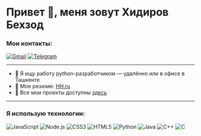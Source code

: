 # Привет 👋, меня зовут Хидиров Бехзод

### Мои контакты:
[![Gmail](https://img.shields.io/badge/Gmail-red?style=for-the-badge&logo=gmail&logoColor=white)](mailto:beha16101@gmail.com)
[![Telegram](https://img.shields.io/badge/Telegram-blue?style=for-the-badge&logo=telegram&logoColor=white)](https://t.me/K200609)

---

- 🌟 Я ищу работу python-разработчиком — удалённо или в офисе в Ташкенте 
- 📄 Мое резюме: [HH.ru](https://tashkent.hh.uz/resume/14c1b3f9ff0e2d290a0039ed1f734657433279)  
- 🔗 Все мои проекты доступны [здесь](#)

---

### Я использую технологии:
![JavaScript](https://img.shields.io/badge/JavaScript-yellow?style=for-the-badge&logo=javascript&logoColor=white)
![Node.js](https://img.shields.io/badge/Node.js-green?style=for-the-badge&logo=node.js&logoColor=white)
![CSS3](https://img.shields.io/badge/CSS3-blue?style=for-the-badge&logo=css3&logoColor=white)
![HTML5](https://img.shields.io/badge/HTML5-orange?style=for-the-badge&logo=html5&logoColor=white)
![Python](https://img.shields.io/badge/Python-blue?style=for-the-badge&logo=python&logoColor=white)
![Java](https://img.shields.io/badge/Java-orange?style=for-the-badge&logo=java&logoColor=white)
![C++](https://img.shields.io/badge/C++-blue?style=for-the-badge&logo=c%2B%2B&logoColor=white)
![C](https://img.shields.io/badge/C-gray?style=for-the-badge&logo=c&logoColor=white)
